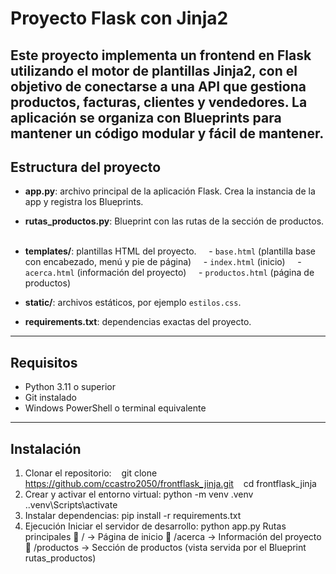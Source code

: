 # Proyecto Flask con Jinja2
Este proyecto implementa un frontend en **Flask** utilizando el motor de plantillas **Jinja2**,
con el objetivo de conectarse a una API que gestiona productos, facturas, clientes y vendedores.
La aplicación se organiza con **Blueprints** para mantener un código modular y fácil de mantener.
---
## Estructura del proyecto
- **app.py**: archivo principal de la aplicación Flask. Crea la instancia de la app y registra
los Blueprints.  

- **rutas_productos.py**: Blueprint con las rutas de la sección de productos.  
- **templates/**: plantillas HTML del proyecto.  
  - `base.html` (plantilla base con encabezado, menú y pie de página)  
  - `index.html` (inicio)  
  - `acerca.html` (información del proyecto)  
  - `productos.html` (página de productos)  
- **static/**: archivos estáticos, por ejemplo `estilos.css`.  
- **requirements.txt**: dependencias exactas del proyecto.  
---
## Requisitos
- Python 3.11 o superior  
- Git instalado  
- Windows PowerShell o terminal equivalente  
---
## Instalación
1. Clonar el repositorio:
   git clone https://github.com/ccastro2050/frontflask_jinja.git
   cd frontflask_jinja
2. Crear y activar el entorno virtual:
python -m venv .venv
.\.venv\Scripts\activate
3. Instalar dependencias:
pip install -r requirements.txt
4. Ejecución
Iniciar el servidor de desarrollo:
python app.py
Rutas principales
 / → Página de inicio
 /acerca → Información del proyecto
 /productos → Sección de productos (vista servida por el Blueprint rutas_productos)